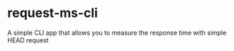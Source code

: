 # request-ms-cli
A simple CLI app that allows you to measure the response time with simple HEAD request
